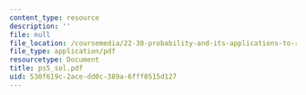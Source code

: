 ```yaml
---
content_type: resource
description: ''
file: null
file_location: /coursemedia/22-38-probability-and-its-applications-to-reliability-quality-control-and-risk-assessment-fall-2005/530f619c2acedd0c389a6fff0515d127_ps5_sol.pdf
file_type: application/pdf
resourcetype: Document
title: ps5_sol.pdf
uid: 530f619c-2ace-dd0c-389a-6fff0515d127
---
```

